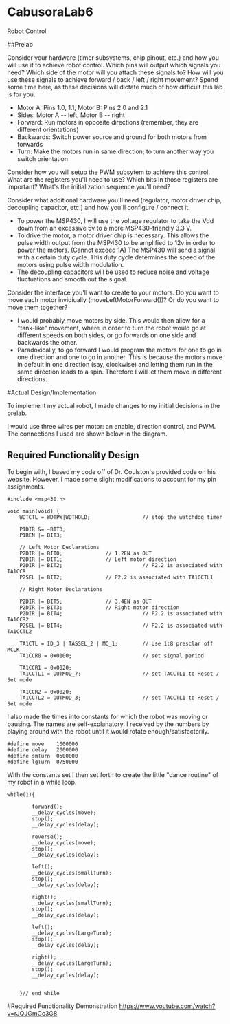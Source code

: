 CabusoraLab6
============

Robot Control

##Prelab

Consider your hardware (timer subsystems, chip pinout, etc.) and how you will use it to achieve robot control. Which pins will output which signals you need? Which side of the motor will you attach these signals to? How will you use these signals to achieve forward / back / left / right movement? Spend some time here, as these decisions will dictate much of how difficult this lab is for you.

- Motor A: Pins 1.0, 1.1, Motor B: Pins 2.0 and 2.1
- Sides: Motor A -- left, Motor B -- right
- Forward: Run motors in opposite directions (remember, they are different orientations)
- Backwards: Switch power source and ground for both motors from forwards
- Turn: Make the motors run in same direction; to turn another way you switch orientation

Consider how you will setup the PWM subsytem to achieve this control. What are the registers you'll need to use? Which bits in those registers are important? What's the initialization sequence you'll need?

Consider what additional hardware you'll need (regulator, motor driver chip, decoupling capacitor, etc.) and how you'll configure / connect it.

- To power the MSP430, I will use the voltage regulator to take the Vdd down from an excessive 5v to a more MSP430-friendly 3.3 V. 
- To drive the motor, a motor driver chip is necessary.  This allows the pulse width output from the MSP430 to be amplified to 12v in order to power the motors.  (Cannot exceed 1A)  The MSP430 will send a signal with a certain duty cycle.  This duty cycle determines the speed of the motors using pulse width modulation.
- The decoupling capacitors will be used to reduce noise and voltage fluctuations and smooth out the signal.

Consider the interface you'll want to create to your motors. Do you want to move each motor invidiually (moveLeftMotorForward())? Or do you want to move them together?
- I would probably move motors by side.  This would then allow for a "tank-like" movement, where in order to turn the robot would go at different speeds on both sides, or go forwards on one side and backwards the other.
- Paradoxically, to go forward I would program the motors for one to go in one direction and one to go in another.  This is because the motors move in default in one direction (say, clockwise) and letting them run in the same direction leads to a spin.  Therefore I will let them move in different directions.

#Actual Design/Implementation

To implement my actual robot, I made changes to my initial decisions in the prelab.

I would use three wires per motor: an enable, direction control, and PWM.  The connections I used are shown below in the diagram.

## Required Functionality Design

To begin with, I based my code off of Dr. Coulston's provided code on his website.  However, I made some slight modifications to account for my pin assignments.

```
#include <msp430.h>

void main(void) {
    WDTCTL = WDTPW|WDTHOLD;                 // stop the watchdog timer

    P1DIR &= ~BIT3;
    P1REN |= BIT3;

    // Left Motor Declarations
    P2DIR |= BIT0;	            // 1,2EN as OUT
    P2DIR |= BIT1;              // Left motor direction
    P2DIR |= BIT2;							// P2.2 is associated with TA1CCR
    P2SEL |= BIT2;              // P2.2 is associated with TA1CCTL1
    
    // Right Motor Declarations
    
    P2DIR |= BIT5;              // 3,4EN as OUT
   	P2DIR |= BIT3;              // Right motor direction
    P2DIR |= BIT4;							// P2.2 is associated with TA1CCR2
    P2SEL |= BIT4;							// P2.2 is associated with TA1CCTL2

	TA1CTL = ID_3 | TASSEL_2 | MC_1;		// Use 1:8 presclar off MCLK
    TA1CCR0 = 0x0100;						// set signal period

    TA1CCR1 = 0x0020;
    TA1CCTL1 = OUTMOD_7;					// set TACCTL1 to Reset / Set mode

    TA1CCR2 = 0x0020;
    TA1CCTL2 = OUTMOD_3;					// set TACCTL1 to Reset / Set mode
```

I also made the times into constants for which the robot was moving or pausing.  The names are self-explanatory.  I received by the numbers by playing around with the robot until it would rotate enough/satisfactorily.

```
#define move	1000000
#define delay	2000000
#define smTurn	0500000
#define lgTurn	0750000
```

With the constants set I then set forth to create the little "dance routine" of my robot in a while loop.

```
while(1){

        forward();
        __delay_cycles(move);
        stop();
        __delay_cycles(delay);

        reverse();
        __delay_cycles(move);
        stop();
        __delay_cycles(delay);

        left();
        __delay_cycles(smallTurn);
        stop();
        __delay_cycles(delay);

        right();
        __delay_cycles(smallTurn);
        stop();
        __delay_cycles(delay);

        left();
        __delay_cycles(LargeTurn);
        stop();
        __delay_cycles(delay);

        right();
        __delay_cycles(LargeTurn);
        stop();
        __delay_cycles(delay);


    }// end while
```

#Required Functionality Demonstration
https://www.youtube.com/watch?v=rJQJGmCc3G8

